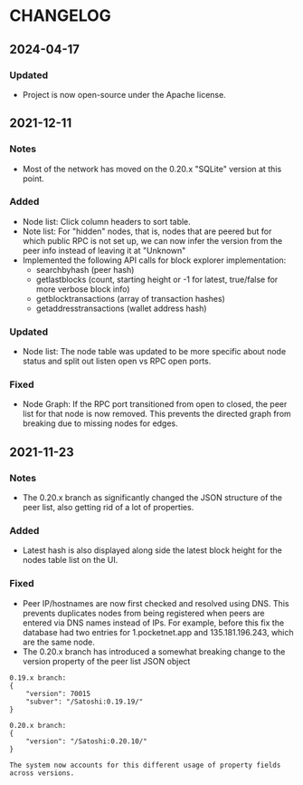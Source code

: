 # CHANGELOG

## 2024-04-17

### Updated

* Project is now open-source under the Apache license.

## 2021-12-11

### Notes

* Most of the network has moved on the 0.20.x "SQLite" version at this point.

### Added

* Node list: Click column headers to sort table.
* Note list: For "hidden" nodes, that is, nodes that are peered but for which public RPC is not set up, we can now infer the version from the peer info instead of leaving it at "Unknown"
* Implemented the following API calls for block explorer implementation:
  * searchbyhash (peer hash)
  * getlastblocks (count, starting height or -1 for latest, true/false for more verbose block info)
  * getblocktransactions (array of transaction hashes)
  * getaddresstransactions (wallet address hash)

### Updated

* Node list: The node table was updated to be more specific about node status and split out listen open vs RPC open ports.

### Fixed

* Node Graph: If the RPC port transitioned from open to closed, the peer list for that node is now removed. This prevents the directed graph from breaking due to missing nodes for edges.

## 2021-11-23

### Notes

* The 0.20.x branch as significantly changed the JSON structure of the peer list, also getting rid of a lot of properties.

### Added

* Latest hash is also displayed along side the latest block height for the nodes table list on the UI.

### Fixed

* Peer IP/hostnames are now first checked and resolved using DNS. This prevents duplicates nodes from being registered when peers are entered via DNS names instead of IPs. For example, before this fix the database had two entries for 1.pocketnet.app and 135.181.196.243, which are the same node.
* The 0.20.x branch has introduced a somewhat breaking change to the version property of the peer list JSON object

```text
0.19.x branch:
{
    "version": 70015
    "subver": "/Satoshi:0.19.19/"
}

0.20.x branch:
{
    "version": "/Satoshi:0.20.10/"
}

The system now accounts for this different usage of property fields across versions.
```

